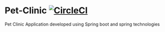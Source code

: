 # Pet-Clinic  [![CircleCI](https://circleci.com/gh/SankarBhagawanPalla/Pet-Clinic.svg?style=svg)](https://circleci.com/gh/SankarBhagawanPalla/Pet-Clinic)

Pet Clinic Application developed using Spring boot and spring technologies

